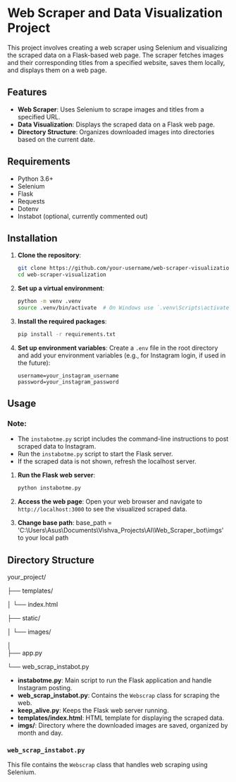 # Web Scraper and Data Visualization Project

This project involves creating a web scraper using Selenium and visualizing the scraped data on a Flask-based web page. The scraper fetches images and their corresponding titles from a specified website, saves them locally, and displays them on a web page.

## Features

- **Web Scraper**: Uses Selenium to scrape images and titles from a specified URL.
- **Data Visualization**: Displays the scraped data on a Flask web page.
- **Directory Structure**: Organizes downloaded images into directories based on the current date.

## Requirements

- Python 3.6+
- Selenium
- Flask
- Requests
- Dotenv
- Instabot (optional, currently commented out)

## Installation

1. **Clone the repository**:
    ```bash
    git clone https://github.com/your-username/web-scraper-visualization.git
    cd web-scraper-visualization
    ```

2. **Set up a virtual environment**:
    ```bash
    python -m venv .venv
    source .venv/bin/activate  # On Windows use `.venv\Scripts\activate`
    ```

3. **Install the required packages**:
    ```bash
    pip install -r requirements.txt
    ```

4. **Set up environment variables**:
    Create a `.env` file in the root directory and add your environment variables (e.g., for Instagram login, if used in the future):
    ```env
    username=your_instagram_username
    password=your_instagram_password
    ```

## Usage

### Note:
- The `instabotme.py` script includes the command-line instructions to post scraped data to Instagram.
- Run the `instabotme.py` script to start the Flask server.
- If the scraped data is not shown, refresh the localhost server.

1. **Run the Flask web server**:
    ```bash
    python instabotme.py
    ```

2. **Access the web page**:
    Open your web browser and navigate to `http://localhost:3000` to see the visualized scraped data.

3. **Change base path**:
    base_path = 'C:\\Users\\Asus\\Documents\\Vishva_Projects\\AI\\Web_Scraper_bot\\imgs' to your local path

## Directory Structure

your_project/

├── templates/

│        └── index.html

├── static/

│   └── images/

│       
├── app.py

└── web_scrap_instabot.py



- **instabotme.py**: Main script to run the Flask application and handle Instagram posting.
- **web_scrap_instabot.py**: Contains the `Webscrap` class for scraping the web.
- **keep_alive.py**: Keeps the Flask web server running.
- **templates/index.html**: HTML template for displaying the scraped data.
- **imgs/**: Directory where the downloaded images are saved, organized by month and day.

### `web_scrap_instabot.py`

This file contains the `Webscrap` class that handles web scraping using Selenium.
